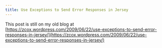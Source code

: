 ```yaml
---
title: Use Exceptions to Send Error Responses in Jersey
---
```


This post is still on my old blog at [https://zcox.wordpress.com/2009/06/22/use-exceptions-to-send-error-responses-in-jersey/](https://zcox.wordpress.com/2009/06/22/use-exceptions-to-send-error-responses-in-jersey/)
